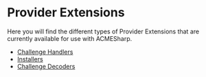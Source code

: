 ﻿
# Provider Extensions

Here you will find the different types of Provider Extensions that are
currently available for use with ACMESharp.

* [Challenge Handlers](handlers/README.md)
* [Installers](installers/README.md)
* [Challenge Decoders](decoders/README.md)
